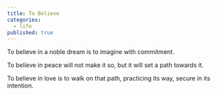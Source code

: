 ```yaml
---
title: To Believe
categories:
  - life
published: true
---
```


To believe
in a noble dream
is to imagine
with commitment.

To believe in peace
will not make it so,
but it will set a path
towards it.

To believe in love
is to walk on that path,
practicing its way,
secure in its intention.
